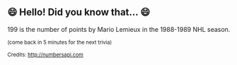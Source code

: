 ## 😄 Hello! Did you know that... 😄
199 is the number of points by Mario Lemieux in the 1988-1989 NHL season.

<sup>(come back in 5 minutes for the next trivia)</sup>


<sup>Credits: http://numbersapi.com</sup>
